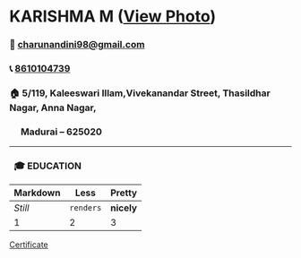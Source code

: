 # KARISHMA M   ([View Photo][1])          

                                                                                       

### :email:   [charunandini98@gmail.com](charunandini98@gmail.com) 

### :telephone_receiver: [8610104739](tel:8610104739)

### :house:  5/119, Kaleeswari Illam,Vivekanandar Street,	Thasildhar Nagar, Anna Nagar,
### &ensp;&ensp; Madurai – 625020


---

[1]:https://github.com/KarishmaMarimuthu/resume/blob/master/Karish%20Photo.JPG

### &ensp;:mortar_board: EDUCATION


Markdown | Less | Pretty
--- | --- | ---
*Still* | `renders` | **nicely**
1 | 2 | 3



[Certificate][2]


[2]: https://drive.google.com/file/d/1-8M64QmQprCALJaVaHZaoZBcfu28xw8J/view



